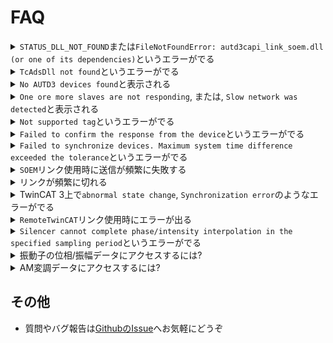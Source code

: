 # FAQ

<details><summary><code class="hljs">STATUS_DLL_NOT_FOUND</code>または<code class="hljs">FileNotFoundError: autd3capi_link_soem.dll (or one of its dependencies)</code>というエラーがでる</summary>

- [npcap](https://nmap.org/npcap/)を「**WinPcap API compatible mode**」でインストールする

</details>

<details><summary><code class="hljs">TcAdsDll not found</code>というエラーがでる</summary>

- TwinCAT 3 Build 4026以降をインストールする

</details>

<details><summary><code class="hljs">No AUTD3 devices found</code>と表示される</summary>

- macOS, linuxで`SOEM`リンクを使用する場合, root権限が必要

   - linuxの場合, `setcap`コマンドで以下の権限を設定することで回避することもできる
   
      ```shell
      sudo setcap cap_net_raw,cap_net_admin=eip <your executable file>
      ```

   - macOSの場合, `/dev/bpf*`ファイルに読み取り権限を追加することで回避することもできる
   
      ```shell
      sudo chmod +r /dev/bpf*
      ```

- (Windows) 最新のnpcapを使用する

- WSL等の仮想マシンは対応していない
   - VirtualBoxなどで動く場合があるが, 挙動は不安定になる

</details>

<details><summary><code class="hljs">One ore more slaves are not responding</code>, または, <code class="hljs">Slow network was detected</code>と表示される</summary>

- デバイスドライバを更新する

- (Windows) 最新のnpcapを使用する

- `send_cycle`と`sync0_cycle`の値を増やす

- (Windows) デバイスマネージャーの当該ネットワークアダプタのプロパティから, 「電源の管理」タブで「電力の節約のために、コンピューターでこのデバイスの電源をオフにできるようにする」のチェックを外す

</details>

<details><summary><code class="hljs">Not supported tag</code>というエラーがでる</summary>

- [ファームウェアがサポートされていない](../release_notes.md)

</details>

<details><summary><code class="hljs">Failed to confirm the response from the device</code>というエラーがでる</summary>

- [デフォルトより長いTimeoutを指定する](../API/controller.md#sender)

</details>

<details><summary><code class="hljs">Failed to synchronize devices. Maximum system time difference exceeded the tolerance</code>というエラーがでる</summary>

- [`sync_timeout`か`sync_tolerance`](../API/link/soem.md#apis)の値を増やす. ただし, 後者の変更は推奨されない.

</details>

<details><summary><code class="hljs">SOEM</code>リンク使用時に送信が頻繁に失敗する</summary>

- この問題は
   * オンボードのethernetインターフェースを使用している

  かつ, 以下のいずれかの状況で発生することが確認されている

   * RealSense, Azure Kinect, Webカメラ等を使用する
      * 基本的にカメラをアクティブにした時点で発生
   * 動画や音声を再生する
      * または, インターネットブラウザで動画サイト (Youtube等) を開く
   * Unityを使用する
      * 起動するだけで発生
   * Blenderでアニメーションを再生する
      * その他の操作 (モデリング等) は問題ない

- この問題の回避策としては, 以下のいずれかを試されたい
  1. `TwinCAT`, `RemoteTwinCAT`, または, `RemoteSOEM`リンクを使用する
  1. Linuxやmacを使用する.
     - ただし, 仮想マシンはNG
  1. USB to Ethernetアダプターを使用する
     - 少なくとも「ASIX AX88179」のチップを採用しているもので正常に動作することが確認されている
     - なお, オンボードではなくとも, PCIe接続のethernetアダプターでも同様の問題が発生する

- 上記以外の状況でも発生した, 或いは, 上記状況でも発生しなかった等の報告があれば, GitHubのIssueに積極的に報告していただけると幸いである.

</details>

<details><summary>リンクが頻繁に切れる</summary>

- 超音波の出力時にこれが頻発する場合は, 電力が足りているかを確認すること
   - デバイス一台で最大50W消費する

</details>

<details><summary>TwinCAT 3上で<code class="hljs">abnormal state change</code>, <code class="hljs">Synchronization error</code>のようなエラーがでる</summary>

- `Sync0 cycle`と`Send task cycle`の値を増やし, TwinCAT 3を再起動する

</details>

<details><summary><code class="hljs">RemoteTwinCAT</code>リンク使用時にエラーが出る</summary>

- ファイアウォールでブロックされている可能性があるため, ファイアウォールを切るか, TCP/UDPの48898番ポートを開ける.
- クライアントPCのサーバー以外とのLANをすべて切断する.

</details>


<details><summary><code class="hljs">Silencer cannot complete phase/intensity interpolation in the specified sampling period</code>というエラーがでる</summary>

- [`Silencer`のこの条件](../API/silencer.md#fixed-completion-time-modeの注意点)を満たしていない. 以下のいずれかの方法で修正できる. (おすすめは上から順に)
  1. AM変調/STMのサンプリングレートをおとす
  1. [`Silencer`を無効化する](../API/silencer.md#silencerの設定)
  1. [Fixed update rateモード](../API/silencer.md#fixed-update-rate-mode)を使用する
  1. [strict_mode](../API/silencer.md#fixed-completion-time-modeの設定)を`false`にする

</details>

<details><summary>振動子の位相/振幅データにアクセスするには?</summary>

1. [`Controller::inspect`](../API/controller.md#inspect-rustのみ)を使用する.
1. 自分で所望の`Gain`を作成する. [Gainの自作](../advanced/custom_gain.md)を参照.

</details>

<details><summary>AM変調データにアクセスするには?</summary>

1. [`Controller::inspect`](../API/controller.md#inspect-rustのみ)を使用する.
1. 自分で所望の`Modulation`を作成する. [Modulationの自作](../advanced/custom_modulation.md)を参照.

</details>

## その他

- 質問やバグ報告は[GithubのIssue](https://github.com/shinolab/autd3/issues)へお気軽にどうぞ
